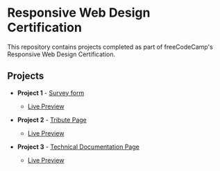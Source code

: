 #  Responsive Web Design Certification

This repository contains projects completed as part of freeCodeCamp's Responsive Web Design Certification.

## Projects

- **Project 1** - [Survey form](https://github.com/May-95/freecodecamp-projects/tree/main/FCC%20Responsive%20Web%20Design%20Projects/Project%201%20-%20Survey%20form)

   - [Live Preview](https://may-95.github.io/freecodecamp-projects/FCC%20Responsive%20Web%20Design%20Projects/Project%201%20-%20Survey%20form)

- **Project 2** - [Tribute Page](https://github.com/May-95/freecodecamp-projects/tree/main/FCC%20Responsive%20Web%20Design%20Projects/Project%202%20-%20Tribute%20Page)

   - [Live Preview](https://may-95.github.io/freecodecamp-projects/FCC%20Responsive%20Web%20Design%20Projects/Project%202%20-%20Tribute%20Page)

- **Project 3** - [Technical Documentation Page](https://github.com/May-95/freecodecamp-projects/tree/main/FCC%20Responsive%20Web%20Design%20Projects/Project%203%20-%20Technical%20Documentation%20Page)

   - [Live Preview](https://may-95.github.io/freecodecamp-projects/FCC%20Responsive%20Web%20Design%20Projects/Project%203%20-%20Technical%20Documentation%20Page)
